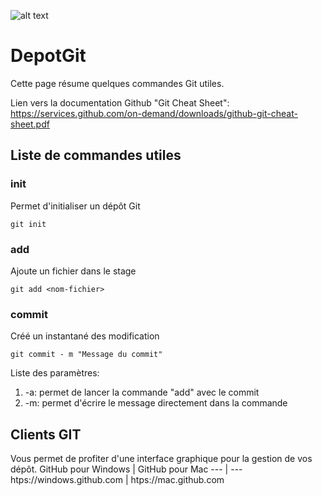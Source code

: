 ![alt text](https://cdn-images-1.medium.com/max/1397/1*yGFvyglXcEt-ZOV3IWQTdw.jpeg "Logo Git")

# DepotGit

Cette page résume quelques commandes Git utiles.

Lien vers la documentation Github "Git Cheat Sheet": https://services.github.com/on-demand/downloads/github-git-cheat-sheet.pdf 

## Liste de commandes utiles

### init
Permet d'initialiser un dépôt Git
```
git init
```
### add
Ajoute un fichier dans le stage
```
git add <nom-fichier>
```
### commit
Créé un instantané des modification
```
git commit - m "Message du commit"
```
Liste des paramètres:
1. -a: permet de lancer la commande "add" avec le commit
2. -m: permet d'écrire le message directement dans la commande

## Clients GIT
Vous permet de profiter d'une interface graphique pour la gestion de vos dépôt.
GitHub pour Windows | GitHub pour Mac
--- | ---
htps://windows.github.com | htps://mac.github.com
